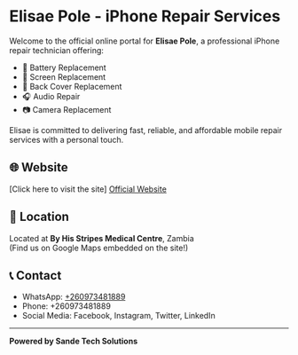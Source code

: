 # Elisae Pole - iPhone Repair Services

Welcome to the official online portal for **Elisae Pole**, a professional iPhone repair technician offering:

- 🔋 Battery Replacement  
- 📱 Screen Replacement  
- 🔧 Back Cover Replacement  
- 🎧 Audio Repair  
- 📷 Camera Replacement  

Elisae is committed to delivering fast, reliable, and affordable mobile repair services with a personal touch.

## 🌐 Website
[Click here to visit the site] <a href="Elisae_Pole_Business.html">Official Website</a>


## 📍 Location
Located at **By His Stripes Medical Centre**, Zambia  
(Find us on Google Maps embedded on the site!)

## 📞 Contact
- WhatsApp: [+260973481889](https://wa.me/+260973481889)  
- Phone: +260973481889  
- Social Media: Facebook, Instagram, Twitter, LinkedIn

---

**Powered by Sande Tech Solutions**
